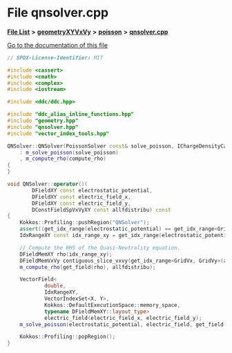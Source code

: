 

# File qnsolver.cpp

[**File List**](files.md) **>** [**geometryXYVxVy**](dir_e4674dab6493cf35bbeb1b23e7fbbddd.md) **>** [**poisson**](dir_14c5eb4d397dfd4e1a4d5c7bede9e118.md) **>** [**qnsolver.cpp**](geometryXYVxVy_2poisson_2qnsolver_8cpp.md)

[Go to the documentation of this file](geometryXYVxVy_2poisson_2qnsolver_8cpp.md)


```C++
// SPDX-License-Identifier: MIT

#include <cassert>
#include <cmath>
#include <complex>
#include <iostream>

#include <ddc/ddc.hpp>

#include "ddc_alias_inline_functions.hpp"
#include "geometry.hpp"
#include "qnsolver.hpp"
#include "vector_index_tools.hpp"

QNSolver::QNSolver(PoissonSolver const& solve_poisson, IChargeDensityCalculator const& compute_rho)
    : m_solve_poisson(solve_poisson)
    , m_compute_rho(compute_rho)
{
}

void QNSolver::operator()(
        DFieldXY const electrostatic_potential,
        DFieldXY const electric_field_x,
        DFieldXY const electric_field_y,
        DConstFieldSpVxVyXY const allfdistribu) const
{
    Kokkos::Profiling::pushRegion("QNSolver");
    assert((get_idx_range(electrostatic_potential) == get_idx_range<GridX, GridY>(allfdistribu)));
    IdxRangeXY const idx_range_xy = get_idx_range(electrostatic_potential);

    // Compute the RHS of the Quasi-Neutrality equation.
    DFieldMemXY rho(idx_range_xy);
    DFieldMemVxVy contiguous_slice_vxvy(get_idx_range<GridVx, GridVy>(allfdistribu));
    m_compute_rho(get_field(rho), allfdistribu);

    VectorField<
            double,
            IdxRangeXY,
            VectorIndexSet<X, Y>,
            Kokkos::DefaultExecutionSpace::memory_space,
            typename DFieldMemXY::layout_type>
            electric_field(electric_field_x, electric_field_y);
    m_solve_poisson(electrostatic_potential, electric_field, get_field(rho));

    Kokkos::Profiling::popRegion();
}
```


